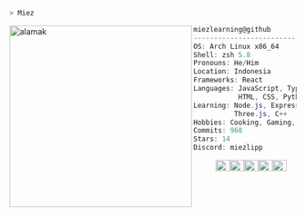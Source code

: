 ```zsh
> Miez
```


<img align="left" src="https://i.pinimg.com/564x/6c/17/94/6c17941478a91814014465d8a5318cc6.jpg" alt="alamak" width="320" /> 

```csharp
miezlearning@github
-------------------------
OS: Arch Linux x86_64
Shell: zsh 5.8
Pronouns: He/Him
Location: Indonesia
Frameworks: React
Languages: JavaScript, TypeScript,
           HTML, CSS, Python, Java, C++
Learning: Node.js, Express, PostgreSQL,
          Three.js, C++
Hobbies: Cooking, Gaming, Football,Basketball, and More...
Commits: 968
Stars: 14
Discord: miezlipp
```

<p align="left">
  &nbsp; &nbsp; &nbsp; &nbsp; &nbsp;
  <img alt="#474342" src="https://via.placeholder.com/15/474342/000000?text=+" width="25" height="20" /><img alt="#fbedf6" src="https://via.placeholder.com/15/fbedf6/000000?text=+" width="25" height="20" /><img alt="#c9594d" src="https://via.placeholder.com/15/c9594d/000000?text=+" width="25" height="20" /><img alt="#f8b9b2" src="https://via.placeholder.com/15/f8b9b2/000000?text=+" width="25" height="20" /><img alt="#ae9c9d" src="https://via.placeholder.com/15/ae9c9d/000000?text=+" width="25" height="20" />
</p>
